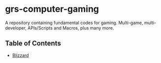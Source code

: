 # grs-computer-gaming
A repository containing fundamental codes for gaming. Multi-game, multi-developer, APIs/Scripts and Macros, plus many more.

## Table of Contents

* [Blizzard](https://www.blizzard.com/en-us/)
